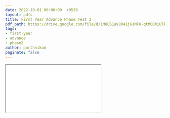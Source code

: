 ```yaml
---
date: 2022-10-01 00:00:00  +0530
layout: pdfs
title: First Year Advance Phase Test 2
pdf_path: https://drive.google.com/file/d/1MHE61aV8041jGsMFK-qtMOBhiUlki5NQ/preview?usp=sharing
tags: 
- first-year
- advance
- phase2
author: parthnikam
paginate: false
---
```


<iframe class="embed-pdf" src="{{ page.pdf_path }}#toolbar=0" seamless="seamless" scrolling="no" style="overflow:hidden"></iframe>
